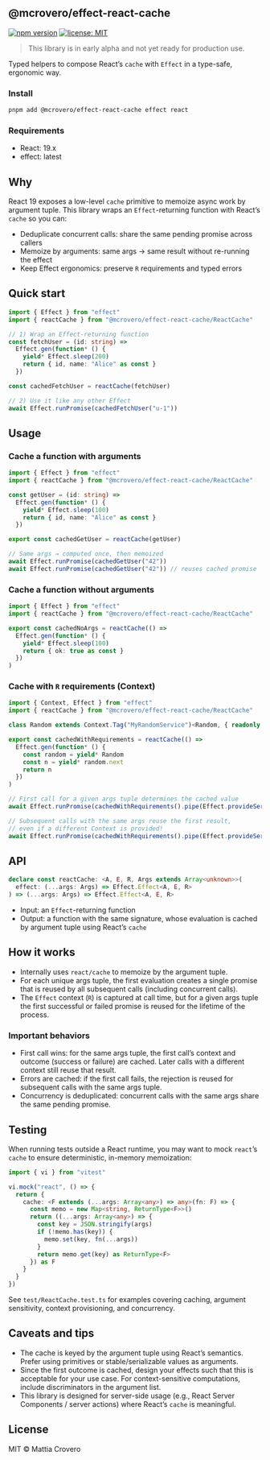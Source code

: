 ## @mcrovero/effect-react-cache

[![npm version](https://img.shields.io/npm/v/%40mcrovero%2Feffect-react-cache.svg?logo=npm&label=npm)](https://www.npmjs.com/package/@mcrovero/effect-react-cache)
[![license: MIT](https://img.shields.io/badge/license-MIT-yellow.svg)](LICENSE)

> This library is in early alpha and not yet ready for production use.

Typed helpers to compose React’s `cache` with `Effect` in a type-safe, ergonomic way.

### Install

```sh
pnpm add @mcrovero/effect-react-cache effect react
```

### Requirements

- React: 19.x
- effect: latest

## Why

React 19 exposes a low-level `cache` primitive to memoize async work by argument tuple. This library wraps an `Effect`-returning function with React’s `cache` so you can:

- Deduplicate concurrent calls: share the same pending promise across callers
- Memoize by arguments: same args → same result without re-running the effect
- Keep Effect ergonomics: preserve `R` requirements and typed errors

## Quick start

```ts
import { Effect } from "effect"
import { reactCache } from "@mcrovero/effect-react-cache/ReactCache"

// 1) Wrap an Effect-returning function
const fetchUser = (id: string) =>
  Effect.gen(function* () {
    yield* Effect.sleep(200)
    return { id, name: "Alice" as const }
  })

const cachedFetchUser = reactCache(fetchUser)

// 2) Use it like any other Effect
await Effect.runPromise(cachedFetchUser("u-1"))
```

## Usage

### Cache a function with arguments

```ts
import { Effect } from "effect"
import { reactCache } from "@mcrovero/effect-react-cache/ReactCache"

const getUser = (id: string) =>
  Effect.gen(function* () {
    yield* Effect.sleep(100)
    return { id, name: "Alice" as const }
  })

export const cachedGetUser = reactCache(getUser)

// Same args → computed once, then memoized
await Effect.runPromise(cachedGetUser("42"))
await Effect.runPromise(cachedGetUser("42")) // reuses cached promise
```

### Cache a function without arguments

```ts
import { Effect } from "effect"
import { reactCache } from "@mcrovero/effect-react-cache/ReactCache"

export const cachedNoArgs = reactCache(() =>
  Effect.gen(function* () {
    yield* Effect.sleep(100)
    return { ok: true as const }
  })
)
```

### Cache with `R` requirements (Context)

```ts
import { Context, Effect } from "effect"
import { reactCache } from "@mcrovero/effect-react-cache/ReactCache"

class Random extends Context.Tag("MyRandomService")<Random, { readonly next: Effect.Effect<number> }>() {}

export const cachedWithRequirements = reactCache(() =>
  Effect.gen(function* () {
    const random = yield* Random
    const n = yield* random.next
    return n
  })
)

// First call for a given args tuple determines the cached value
await Effect.runPromise(cachedWithRequirements().pipe(Effect.provideService(Random, { next: Effect.succeed(111) })))

// Subsequent calls with the same args reuse the first result,
// even if a different Context is provided!
await Effect.runPromise(cachedWithRequirements().pipe(Effect.provideService(Random, { next: Effect.succeed(222) })))
```

## API

```ts
declare const reactCache: <A, E, R, Args extends Array<unknown>>(
  effect: (...args: Args) => Effect.Effect<A, E, R>
) => (...args: Args) => Effect.Effect<A, E, R>
```

- Input: an `Effect`-returning function
- Output: a function with the same signature, whose evaluation is cached by argument tuple using React’s `cache`

## How it works

- Internally uses `react/cache` to memoize by the argument tuple.
- For each unique args tuple, the first evaluation creates a single promise that is reused by all subsequent calls (including concurrent calls).
- The `Effect` context (`R`) is captured at call time, but for a given args tuple the first successful or failed promise is reused for the lifetime of the process.

### Important behaviors

- First call wins: for the same args tuple, the first call’s context and outcome (success or failure) are cached. Later calls with a different context still reuse that result.
- Errors are cached: if the first call fails, the rejection is reused for subsequent calls with the same args tuple.
- Concurrency is deduplicated: concurrent calls with the same args share the same pending promise.

## Testing

When running tests outside a React runtime, you may want to mock `react`’s `cache` to ensure deterministic, in-memory memoization:

```ts
import { vi } from "vitest"

vi.mock("react", () => {
  return {
    cache: <F extends (...args: Array<any>) => any>(fn: F) => {
      const memo = new Map<string, ReturnType<F>>()
      return ((...args: Array<any>) => {
        const key = JSON.stringify(args)
        if (!memo.has(key)) {
          memo.set(key, fn(...args))
        }
        return memo.get(key) as ReturnType<F>
      }) as F
    }
  }
})
```

See `test/ReactCache.test.ts` for examples covering caching, argument sensitivity, context provisioning, and concurrency.

## Caveats and tips

- The cache is keyed by the argument tuple using React’s semantics. Prefer using primitives or stable/serializable values as arguments.
- Since the first outcome is cached, design your effects such that this is acceptable for your use case. For context-sensitive computations, include discriminators in the argument list.
- This library is designed for server-side usage (e.g., React Server Components / server actions) where React’s `cache` is meaningful.

## License

MIT © Mattia Crovero

